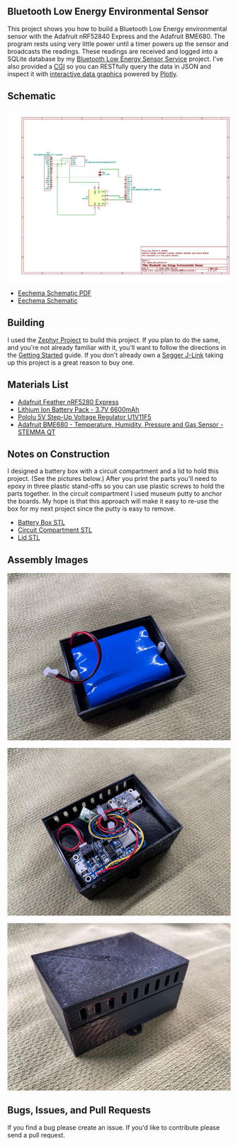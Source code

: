 Bluetooth Low Energy Environmental Sensor
-----------------------------------------
This project shows you how to build a Bluetooth Low Energy environmental sensor with the Adafruit nRF52840 Express and 
the Adafruit BME680. The program rests using very little power until a timer powers up the sensor and broadcasts the 
readings. These readings are received and logged into a SQLite database by my 
[Bluetooth Low Energy Sensor Service](https://github.com/patrickmoffitt/ble_sensor_service) project. I've also provided 
a [CGI](https://github.com/patrickmoffitt/ble_sensor_cgi) so you can RESTfully query the data in JSON and inspect it 
with [interactive data graphics](https://github.com/patrickmoffitt/ble_sensor_charts) powered by 
[Plotly](https://plotly.com/javascript/).


Schematic
---------
![Eechema Schematic](images/zephyr_ble_sensor.jpg)
- [Eechema Schematic PDF](images/zephyr_ble_sensor.pdf)
- [Eechema Schematic](images/zephyr_ble_sensor.sch)

Building
--------
I used the [Zephyr Project](https://www.zephyrproject.org/) to build this project. If you plan to do the same, and you're
not already familiar with it, you'll want to follow the directions in the 
[Getting Started](https://docs.zephyrproject.org/latest/getting_started/index.html) guide. If you don't already own a 
[Segger J-Link](https://www.adafruit.com/product/3571) taking up this project is a great reason to buy one.


Materials List
--------------
- [Adafruit Feather nRF5280 Express](https://www.adafruit.com/product/4062)
- [Lithium Ion Battery Pack - 3.7V 6600mAh](https://www.adafruit.com/product/353)
- [Pololu 5V Step-Up Voltage Regulator U1V11F5](https://www.pololu.com/product/2562)
- [Adafruit BME680 - Temperature, Humidity, Pressure and Gas Sensor - STEMMA QT](https://www.adafruit.com/product/3660)

Notes on Construction
---------------------
I designed a battery box with a circuit compartment and a lid to hold this project. (See the pictures below.) After you 
print the parts you'll need to epoxy in three plastic stand-offs so you can use plastic screws to hold the parts together.
In the circuit compartment I used museum putty to anchor the boards. My hope is that this approach will make it easy to 
re-use the box for my next project since the putty is easy to remove.

- [Battery Box STL](images/6600_ma_hr_battery_box.stl)
- [Circuit Compartment STL](images/6600_ma_hr_circuits_box.stl)
- [Lid STL](6600_ma_hr_box_lid.stl)

Assembly Images
---------------
![IMG_0003.jpeg](images/IMG_0003.jpeg)

![IMG_0002.jpeg](images/IMG_0002.jpeg)

![IMG_0001.jpeg](images/IMG_0001.jpeg)

Bugs, Issues, and Pull Requests
------------------------------
If you find a bug please create an issue. If you'd like to contribute please send a pull request.

